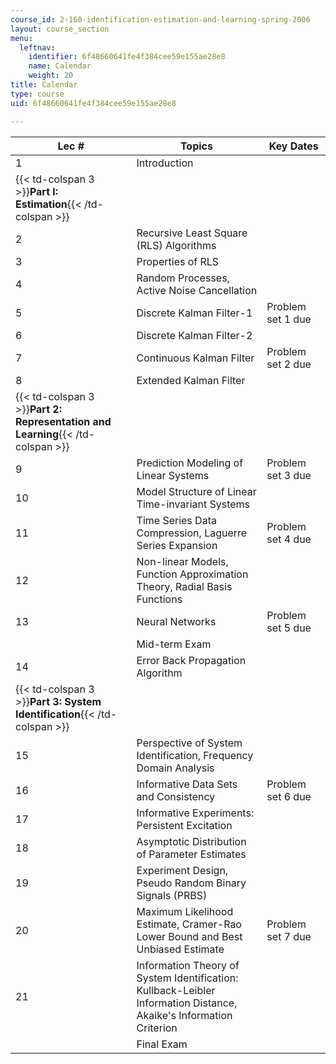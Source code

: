 ```yaml
---
course_id: 2-160-identification-estimation-and-learning-spring-2006
layout: course_section
menu:
  leftnav:
    identifier: 6f48660641fe4f384cee59e155ae28e8
    name: Calendar
    weight: 20
title: Calendar
type: course
uid: 6f48660641fe4f384cee59e155ae28e8

---
```


| Lec # | Topics | Key Dates |
| --- | --- | --- |
| 1 | Introduction |  |
| {{< td-colspan 3 >}}**Part I: Estimation**{{< /td-colspan >}} |||
| 2 | Recursive Least Square (RLS) Algorithms |  |
| 3 | Properties of RLS |  |
| 4 | Random Processes, Active Noise Cancellation |  |
| 5 | Discrete Kalman Filter-1 | Problem set 1 due |
| 6 | Discrete Kalman Filter-2 |  |
| 7 | Continuous Kalman Filter | Problem set 2 due |
| 8 | Extended Kalman Filter |  |
| {{< td-colspan 3 >}}**Part 2: Representation and Learning**{{< /td-colspan >}} |||
| 9 | Prediction Modeling of Linear Systems | Problem set 3 due |
| 10 | Model Structure of Linear Time-invariant Systems |  |
| 11 | Time Series Data Compression, Laguerre Series Expansion | Problem set 4 due |
| 12 | Non-linear Models, Function Approximation Theory, Radial Basis Functions |  |
| 13 | Neural Networks | Problem set 5 due |
|  | Mid-term Exam |  |
| 14 | Error Back Propagation Algorithm |  |
| {{< td-colspan 3 >}}**Part 3: System Identification**{{< /td-colspan >}} |||
| 15 | Perspective of System Identification, Frequency Domain Analysis |  |
| 16 | Informative Data Sets and Consistency | Problem set 6 due |
| 17 | Informative Experiments: Persistent Excitation |  |
| 18 | Asymptotic Distribution of Parameter Estimates |  |
| 19 | Experiment Design, Pseudo Random Binary Signals (PRBS) |  |
| 20 | Maximum Likelihood Estimate, Cramer-Rao Lower Bound and Best Unbiased Estimate | Problem set 7 due |
| 21 | Information Theory of System Identification: Kullback-Leibler Information Distance, Akaike's Information Criterion |  |
|  | Final Exam |